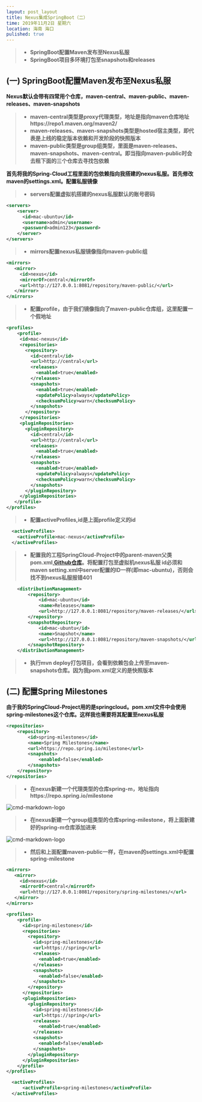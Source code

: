```yaml
---
layout: post_layout
title: Nexus集成SpringBoot（二）
time: 2019年11月2日 星期六
location: 海南 海口
pulished: true
---
```


> * **SpringBoot配置Maven发布至Nexus私服**
> * **SpringBoot项目多环境打包至snapshots和releases**

## (一) SpringBoot配置Maven发布至Nexus私服
**Nexus默认会带有四常用个仓库，maven-central、maven-public、maven-releases、maven-snapshots**
> * **maven-central类型是proxy代理类型，地址是指向maven仓库地址https://repo1.maven.org/maven2/**
> * **maven-releases、maven-snapshots类型是hosted宿主类型，即代表是上线的稳定版本依赖和开发阶段的快照版本**
> * **maven-public类型是group组类型，里面是maven-releases、maven-snapshots、maven-central。即当指向maven-public时会去租下面的三个仓库去寻找包依赖**


**首先将我的Spring-Cloud工程里面的包依赖指向我搭建的nexus私服。首先修改maven的settings.xml。配置私服镜像**

> * **servers配置虚拟机搭建的nexus私服默认的账号密码**
```xml
<servers>
    <server>
      <id>mac-ubuntu</id>
      <username>admin</username>
      <password>admin123</password>
    </server>
</servers>
```

> * **mirrors配置nexus私服镜像指向maven-public组**
```xml
<mirrors>
   <mirror>
     <id>nexus</id>
     <mirrorOf>central</mirrorOf>
     <url>http://127.0.0.1:8081/repository/maven-public/</url>
   </mirror>
</mirrors> 
```

> * **配置profile，由于我们镜像指向了maven-public仓库组，这里配置一个假地址**
```xml
<profiles>
    <profile>
     <id>mac-nexus</id>
     <repositories>
       <repository>
         <id>central</id>
         <url>http://central</url>
         <releases>
           <enabled>true</enabled>
         </releases>
         <snapshots>
           <enabled>true</enabled>
           <updatePolicy>always</updatePolicy>
           <checksumPolicy>warn</checksumPolicy>
         </snapshots>
       </repository>
     </repositories>
     <pluginRepositories>
       <pluginRepository>
         <id>central</id>
         <url>http://central</url>
         <releases>
           <enabled>true</enabled>
         </releases>
         <snapshots>
           <enabled>true</enabled>
           <updatePolicy>always</updatePolicy>
           <checksumPolicy>warn</checksumPolicy>
         </snapshots>
       </pluginRepository>
     </pluginRepositories>
   </profile>
</profiles>
```

> * **配置activeProfiles,id是上面profile定义的id**
```xml
  <activeProfiles>
    <activeProfile>mac-nexus</activeProfile>
  </activeProfiles>
```

> * **配置我的工程SpringCloud-Project中的parent-maven父类pom.xml,[Github仓库](https://github.com/licaibo/SpringCloud-Project/blob/master/parent-maven/pom.xml)。将配置打包至虚拟机nexus私服 id必须和maven setting.xml中server配置的ID一样(即mac-ubuntu)，否则会找不到nexus私服报错401**
```xml
    <distributionManagement>
        <repository>
            <id>mac-ubuntu</id>
            <name>Releases</name>
            <url>http://127.0.0.1:8081/repository/maven-releases/</url>
        </repository>
        <snapshotRepository>
            <id>mac-ubuntu</id>
            <name>Snapshot</name>
            <url>http://127.0.0.1:8081/repository/maven-snapshots/</url>
        </snapshotRepository>
    </distributionManagement>
```

> * **执行mvn deploy打包项目，会看到依赖包会上传至maven-snapshots仓库。因为我pom.xml定义的是快照版本**



## (二) 配置Spring Milestones

**由于我的SpringCloud-Project用的是springcloud。pom.xml文件中会使用spring-milestones这个仓库。这样我也需要将其配置至nexus私服**
```xml
<repositories>
    <repository>
        <id>spring-milestones</id>
        <name>Spring Milestones</name>
        <url>https://repo.spring.io/milestone</url>
        <snapshots>
            <enabled>false</enabled>
        </snapshots>
    </repository>
</repositories>
```

> * **在nexus新建一个代理类型的仓库spring-m，地址指向https://repo.spring.io/milestone**

![cmd-markdown-logo](https://licaibo.github.io/assets/img/nexus-3.jpg)

> * **在nexus新建一个group组类型的仓库spring-milestone，将上面新建好的spring-m仓库添加进来**

![cmd-markdown-logo](https://licaibo.github.io/assets/img/nexus-4.jpg)


> * **然后和上面配置maven-public一样，在maven的settings.xml中配置spring-milestone**

```xml
<mirrors>
   <mirror>
     <id>nexus</id>
     <mirrorOf>central</mirrorOf>
     <url>http://127.0.0.1:8081/repository/spring-milestones/</url>
   </mirror>
</mirrors> 
```

```xml
<profiles>
    <profile>
      <id>spring-milestones</id>
      <repositories>
        <repository>
          <id>spring-milestones</id>
          <url>https://spring</url>
          <releases>
            <enabled>true</enabled>
          </releases>
          <snapshots>
            <enabled>false</enabled>
          </snapshots>
        </repository>
      </repositories>
      <pluginRepositories>
        <pluginRepository>
          <id>spring-milestones</id>
          <url>https://spring</url>
          <releases>
            <enabled>true</enabled>
          </releases>
          <snapshots>
            <enabled>false</enabled>
          </snapshots>
        </pluginRepository>
      </pluginRepositories>
    </profile>
</profiles>
```

```xml
  <activeProfiles>
      <activeProfile>spring-milestones</activeProfile>
  </activeProfiles>
```









